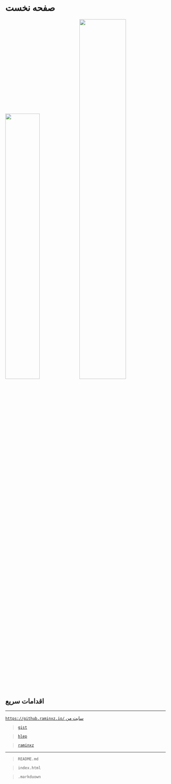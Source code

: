 # صفحه نخست

<a href="#1">
<img width="46.2%" src="https://github-readme-stats.vercel.app/api/top-langs/?username=raminxz&title_color=79ff97&icon_color=63a2ff&text_color=ffffff&bg_color=151515&hide=css%2Chtml&layout=compact" /><img width="53.8%" src="https://github-readme-stats.vercel.app/api?username=raminxz&&show_icons=true&title_color=79ff97&icon_color=63a2ff&text_color=ffffff&bg_color=151515&hide=contribs" />
</a>

## اقدامات سریع
***

[` https://github.raminxz.io/ ` سایت من](https://github.raminxz.io/)



>[`gist`](https://githubuniverse.com/)

>[`hlep`](https://github.com.raminxz/help/)

>[`raminxz`](https://github.com/raminxz/)
___

>`README.md`

>`index.html` 

>`.markduown`
